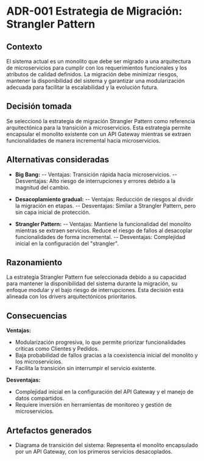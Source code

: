 # ADR-001 Estrategia de Migración: Strangler Pattern

## Contexto

El sistema actual es un monolito que debe ser migrado a una arquitectura de microservicios para cumplir con los requerimientos funcionales y los atributos de calidad definidos. La migración debe minimizar riesgos, mantener la disponibilidad del sistema y garantizar una modularización adecuada para facilitar la escalabilidad y la evolución futura.

## Decisión tomada

Se seleccionó la estrategia de migración Strangler Pattern como referencia arquitectónica para la transición a microservicios. Esta estrategia permite encapsular el monolito existente con un API Gateway mientras se extraen funcionalidades de manera incremental hacia microservicios.

## Alternativas consideradas

- **Big Bang:**
-- Ventajas: Transición rápida hacia microservicios.
-- Desventajas: Alto riesgo de interrupciones y errores debido a la magnitud del cambio.

- **Desacoplamiento gradual:**
-- Ventajas: Reducción de riesgos al dividir la migración en etapas.
-- Desventajas: Similar a Strangler Pattern, pero sin capa inicial de protección.

- **Strangler Pattern:**
-- Ventajas: Mantiene la funcionalidad del monolito mientras se extraen servicios. Reduce el riesgo de fallos al desacoplar funcionalidades de forma incremental.
-- Desventajas: Complejidad inicial en la configuración del "strangler".

## Razonamiento
La estrategia Strangler Pattern fue seleccionada debido a su capacidad para mantener la disponibilidad del sistema durante la migración, su enfoque modular y el bajo riesgo de interrupciones. Esta decisión está alineada con los drivers arquitectónicos prioritarios.

## Consecuencias

**Ventajas:**
- Modularización progresiva, lo que permite priorizar funcionalidades críticas como Clientes y Pedidos.
- Baja probabilidad de fallos gracias a la coexistencia inicial del monolito y los microservicios.
- Facilita la transición sin interrumpir el servicio existente.

**Desventajas:**
- Complejidad inicial en la configuración del API Gateway y el manejo de datos compartidos.
- Requiere inversión en herramientas de monitoreo y gestión de microservicios.

## Artefactos generados
- Diagrama de transición del sistema: Representa el monolito encapsulado por un API Gateway, con los primeros servicios desacoplados.